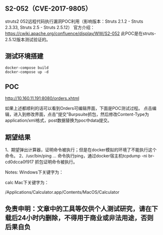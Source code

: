 ## S2-052（CVE-2017-9805）

struts2 052远程代码执行漏洞POC利用（影响版本：Struts 2.1.2 - Struts 2.3.33, Struts 2.5 - Struts 2.5.12） 官方介绍：https://cwiki.apache.org/confluence/display/WW/S2-052 此POC是在struts-2.5.12版本测试验证的。

## 测试环境搭建

```
docker-compose build
docker-compose up -d
```


## POC
http://10.160.11.191:8080/orders.xhtml

如果上述都顺利的话可以看到Orders可编辑界面，下面是POC测试过程。 点击编辑，进入到修改界面，点击"提交"Burpsuite抓包，然后修改Content-Type为application/xml格式，post数据替换为poc中data提交。

## 期望结果
1、期望弹出计算器，证明命令被执行；但是在docker模拟的环境了不能执行这个命令。
2、/usr/bin/ping *.*.*.*  命令执行ping，通过docker宿主机tcpdump -ni br-cd0dcca0f917 抓包证明命令被执行。


Notes:
Windows下关键字为：

<command><string>calc</string></command>
Mac下关键字为：

<command><string>/Applications/Calculator.app/Contents/MacOS/Calculator</string></command>





## 免责申明：文章中的工具等仅供个人测试研究，请在下载后24小时内删除，不得用于商业或非法用途，否则后果自负